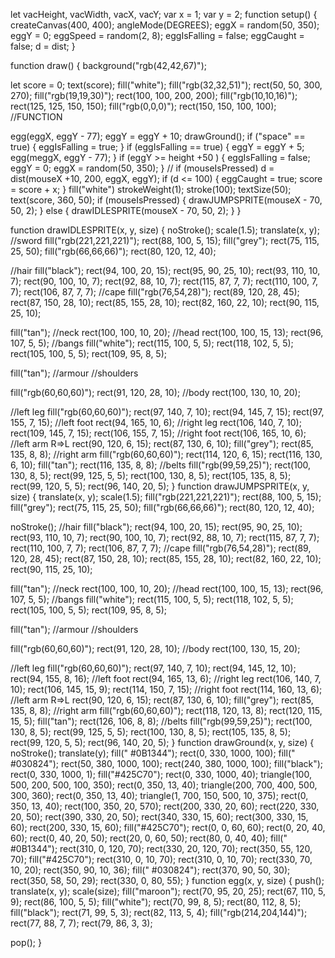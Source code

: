 let vacHeight, vacWidth, vacX, vacY;
var x = 1;
var y = 2;
function setup() {
  createCanvas(400, 400);
  angleMode(DEGREES);
  eggX = random(50, 350);
  eggY = 0;
  eggSpeed = random(2, 8);
  eggIsFalling = false;
  eggCaught = false;
  d = dist;
}

function draw() {
  background("rgb(42,42,67)");

  let score = 0;
  text(score);
  fill("white");
  fill("rgb(32,32,51)");
  rect(50, 50, 300, 270);
  fill("rgb(19,19,30)");
  rect(100, 100, 200, 200);
  fill("rgb(10,10,16)");
  rect(125, 125, 150, 150);
  fill("rgb(0,0,0)");
  rect(150, 150, 100, 100);
  //FUNCTION

  egg(eggX, eggY - 77);
  eggY = eggY + 10;
  drawGround();
  if ("space" == true) {
    eggIsFalling = true;
  }
  if (eggIsFalling == true) {
    eggY = eggY + 5;
    egg(meggX, eggY - 77);
  }
  if (eggY >= height +50 ) {
    eggIsFalling = false;
    eggY = 0;
    eggX = random(50, 350);
  }
//  if (mouseIsPressed) d = dist(mouseX +10, 200, eggX, eggY);
  if (d <= 100) {
    eggCaught = true;
    score = score + x;
  }
  fill("white")
  strokeWeight(1);
  stroke(100);
  textSize(50);
  text(score, 360, 50);
  if (mouseIsPressed) {
    drawJUMPSPRITE(mouseX - 70, 50, 2);
  } else {
    drawIDLESPRITE(mouseX - 70, 50, 2);
  }
}

function drawIDLESPRITE(x, y, size) {
  noStroke();
  scale(1.5);
  translate(x, y);
  //sword
  fill("rgb(221,221,221)");
  rect(88, 100, 5, 15);
  fill("grey");
  rect(75, 115, 25, 50);
  fill("rgb(66,66,66)");
  rect(80, 120, 12, 40);

  //hair
  fill("black");
  rect(94, 100, 20, 15);
  rect(95, 90, 25, 10);
  rect(93, 110, 10, 7);
  rect(90, 100, 10, 7);
  rect(92, 88, 10, 7);
  rect(115, 87, 7, 7);
  rect(110, 100, 7, 7);
  rect(106, 87, 7, 7);
  //cape
  fill("rgb(76,54,28)");
  rect(89, 120, 28, 45);
  rect(87, 150, 28, 10);
  rect(85, 155, 28, 10);
  rect(82, 160, 22, 10);
  rect(90, 115, 25, 10);

  fill("tan");
  //neck
  rect(100, 100, 10, 20);
  //head
  rect(100, 100, 15, 13);
  rect(96, 107, 5, 5);
  //bangs
  fill("white");
  rect(115, 100, 5, 5);
  rect(118, 102, 5, 5);
  rect(105, 100, 5, 5);
  rect(109, 95, 8, 5);

  fill("tan");
  //armour
  //shoulders

  fill("rgb(60,60,60)");
  rect(91, 120, 28, 10);
  //body
  rect(100, 130, 10, 20);

  //left leg
  fill("rgb(60,60,60)");
  rect(97, 140, 7, 10);
  rect(94, 145, 7, 15);
  rect(97, 155, 7, 15);
  //left foot
  rect(94, 165, 10, 6);
  //right leg
  rect(106, 140, 7, 10);
  rect(109, 145, 7, 15);
  rect(106, 155, 7, 15);
  //right foot
  rect(106, 165, 10, 6);
  //left arm R=>L
  rect(90, 120, 6, 15);
  rect(87, 130, 6, 10);
  fill("grey");
  rect(85, 135, 8, 8);
  //right arm
  fill("rgb(60,60,60)");
  rect(114, 120, 6, 15);
  rect(116, 130, 6, 10);
  fill("tan");
  rect(116, 135, 8, 8);
  //belts
  fill("rgb(99,59,25)");
  rect(100, 130, 8, 5);
  rect(99, 125, 5, 5);
  rect(100, 130, 8, 5);
  rect(105, 135, 8, 5);
  rect(99, 120, 5, 5);
  rect(96, 140, 20, 5);
}
function drawJUMPSPRITE(x, y, size) {
  translate(x, y);
  scale(1.5);
  fill("rgb(221,221,221)");
  rect(88, 100, 5, 15);
  fill("grey");
  rect(75, 115, 25, 50);
  fill("rgb(66,66,66)");
  rect(80, 120, 12, 40);

  noStroke();
  //hair
  fill("black");
  rect(94, 100, 20, 15);
  rect(95, 90, 25, 10);
  rect(93, 110, 10, 7);
  rect(90, 100, 10, 7);
  rect(92, 88, 10, 7);
  rect(115, 87, 7, 7);
  rect(110, 100, 7, 7);
  rect(106, 87, 7, 7);
  //cape
  fill("rgb(76,54,28)");
  rect(89, 120, 28, 45);
  rect(87, 150, 28, 10);
  rect(85, 155, 28, 10);
  rect(82, 160, 22, 10);
  rect(90, 115, 25, 10);

  fill("tan");
  //neck
  rect(100, 100, 10, 20);
  //head
  rect(100, 100, 15, 13);
  rect(96, 107, 5, 5);
  //bangs
  fill("white");
  rect(115, 100, 5, 5);
  rect(118, 102, 5, 5);
  rect(105, 100, 5, 5);
  rect(109, 95, 8, 5);

  fill("tan");
  //armour
  //shoulders

  fill("rgb(60,60,60)");
  rect(91, 120, 28, 10);
  //body
  rect(100, 130, 15, 20);

  //left leg
  fill("rgb(60,60,60)");
  rect(97, 140, 7, 10);
  rect(94, 145, 12, 10);
  rect(94, 155, 8, 16);
  //left foot
  rect(94, 165, 13, 6);
  //right leg
  rect(106, 140, 7, 10);
  rect(106, 145, 15, 9);
  rect(114, 150, 7, 15);
  //right foot
  rect(114, 160, 13, 6);
  //left arm R=>L
  rect(90, 120, 6, 15);
  rect(87, 130, 6, 10);
  fill("grey");
  rect(85, 135, 8, 8);
  //right arm
  fill("rgb(60,60,60)");
  rect(118, 120, 13, 8);
  rect(120, 115, 15, 5);
  fill("tan");
  rect(126, 106, 8, 8);
  //belts
  fill("rgb(99,59,25)");
  rect(100, 130, 8, 5);
  rect(99, 125, 5, 5);
  rect(100, 130, 8, 5);
  rect(105, 135, 8, 5);
  rect(99, 120, 5, 5);
  rect(96, 140, 20, 5);
}
function drawGround(x, y, size) {
  noStroke();
  translate(y);
  fill(" #0B1344");
  rect(0, 330, 1000, 100);
  fill(" #030824");
  rect(50, 380, 1000, 100);
  rect(240, 380, 1000, 100);
  fill("black");
  rect(0, 330, 1000, 1);
  fill("#425C70");
  rect(0, 330, 1000, 40);
  triangle(100, 500, 200, 500, 100, 350);
  rect(0, 350, 13, 40);
  triangle(200, 700, 400, 500, 300, 360);
  rect(0, 350, 13, 40);
  triangle(1, 700, 150, 500, 10, 375);
  rect(0, 350, 13, 40);
  rect(100, 350, 20, 570);
  rect(200, 330, 20, 60);
  rect(220, 330, 20, 50);
  rect(390, 330, 20, 50);
  rect(340, 330, 15, 60);
  rect(300, 330, 15, 60);
  rect(200, 330, 15, 60);
  fill("#425C70");
  rect(0, 0, 60, 60);
  rect(0, 20, 40, 60);
  rect(0, 40, 20, 50);
  rect(20, 0, 60, 50);
  rect(80, 0, 40, 40);
  fill(" #0B1344");
  rect(310, 0, 120, 70);
  rect(330, 20, 120, 70);
  rect(350, 55, 120, 70);
  fill("#425C70");
  rect(310, 0, 10, 70);
  rect(310, 0, 10, 70);
  rect(330, 70, 10, 20);
  rect(350, 90, 10, 36);
  fill(" #030824");
  rect(370, 90, 50, 30);
  rect(350, 58, 50, 29);
  rect(330, 0, 80, 55);
}
function egg(x, y, size) {
  push();
  translate(x, y);
  scale(size);
  fill("maroon");
  rect(70, 95, 20, 25);
  rect(67, 110, 5, 9);
  rect(86, 100, 5, 5);
  fill("white");
  rect(70, 99, 8, 5);
  rect(80, 112, 8, 5);
  fill("black");
  rect(71, 99, 5, 3);
  rect(82, 113, 5, 4);
  fill("rgb(214,204,144)");
  rect(77, 88, 7, 7);
  rect(79, 86, 3, 3);

  pop();
}
